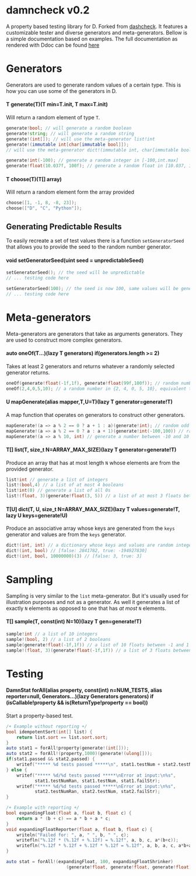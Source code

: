 # damncheck v0.2

A property based testing library for D. Forked from
[dashcheck](https://github.com/mcandre/dashcheck). It features a customizable
tester and diverse generators and meta-generators. Bellow is a simple documentation
based on examples. The full documentation as rendered with Ddoc can be found
[here](http://htmlpreview.github.io/?https://github.com/geezee/damncheck/blob/master/doc/damncheck.html)

# Generators

Generators are used to generate random values of a certain type. This is how
you can use some of the generators in D.

#### T generate(T)(T min=T.init, T max=T.init)
Will return a random element of type `T`.
```d
generate!bool; // will generate a random boolean
generate!string; // will generate a random string
generate!(int[]); // will use the meta-generator list!int
generate!(immutable int[char[immutable bool]]);
// will use the meta-generator dict!(immutable int, char[immutable bool])

generate!int(-100); // generate a random integer in [-100,int.max]
generate!float(10.037f, 100f); // generate a random float in [10.037, 100]
```

#### T choose(T)(T[] array)
Will return a random element form the array provided
```d
choose([1, -1, 8, -8, 23]);
choose(["D", "C", "Python"]);
```

## Generating Predictable Results

To easily recreate a set of test values there is a function `setGeneratorSeed`
that allows you to provide the seed to the random number generator.

#### void setGeneratorSeed(uint seed = unpredictableSeed)
```d
setGeneratorSeed(); // the seed will be unpredictable
// ... testing code here
```
```d
setGeneratorSeed(100); // the seed is now 100, same values will be generated on each run
// ... testing code here
```

# Meta-generators
Meta-generators are generators that take as arguments generators. They are used
to construct more complex generators.

#### auto oneOf(T...)(lazy T generators) if(generators.length >= 2)
Takes at least 2 generators and returns whatever a randomly selected generator
returns.
```d
oneOf(generate!float(-1f,1f), generate!float(99f,100f)); // random number in [-1,1]U[99,100]
oneOf(2,4,0,5,10); // a random number in {2, 4, 0, 5, 10}, equivalent to choose([2,4,0,5,10])
```

#### U mapGenerate(alias mapper,T,U=T)(lazy T generator=generate!T)
A map function that operates on generators to construct other generators.
```d
mapGenerate!(a => a % 2 == 0 ? a + 1 : a)(generate!int); // random odd int
mapGenerate!(a => a % 2 == 0 ? a : a + 1)(generate!int(-100,100)) // random even int between -100 and 100
mapGenerate!(a => a % 10, int) // generate a number between -10 and 10
```

#### T[] list(T, size_t N=ARRAY_MAX_SIZE)(lazy T generator=generate!T)
Produce an array that has at most length `N` whose elements are from the provided
generator.
```d
list!int // generate a list of integers
list!(bool,4) // a list of at most 4 booleans
list!int(0) // generate a list of all 0s
list!(float, 3)(generate!float(3, 5)) // a list of at most 3 floats between 3 and 5
```

#### T[U] dict(T, U, size_t N=ARRAY_MAX_SIZE)(lazy T values=generate!T, lazy U keys=generate!U)
Produce an associative array whose keys are generated from the `keys` generator
and values are from the `keys` generator.
```d
dict!(int, int) // a dictionary whose keys and values are random integers
dict!(int, bool) // [false: 2841782, true: -194927830]
dict!(int, bool, 10000000)(3) // [false: 3, true: 3]
```

# Sampling
Sampling is very similar to the `list` meta-generator. But it's usually used
for illustration purposes and not as a generator. As well it generates a list
of exactly `N` elements as opposed to one that has *at most* `N` elements.

#### T[] sample(T, const(int) N=10)(lazy T gen=generate!T)
```d
sample!int // a list of 10 integers
sample!(bool, 2) // a list of 2 booleans
sample(generate!float(-1f,1f)) // a list of 10 floats between -1 and 1
sample!(float, 3)(generate!float(-1f,1f)) // a list of 3 floats between -1 and 1
```
# Testing

#### DamnStat forAll(alias property, const(int) n=NUM_TESTS, alias reporter=null, Generators...)(lazy Generators generators) if (isCallable!property && is(ReturnType!property == bool))
Start a property-based test.

```d
/+ Example without reporting +/
bool idempotentSort(int[] list) {
    return list.sort == list.sort.sort;
}
auto stat1 = forAll!property(generate!(int[]));
auto stat2 = forAll!(property,1000)(generate!(ulong[]));
if(stat1.passed && stat2.passed) {
    writef("***** %d tests passed *****\n", stat1.testNum + stat2.testNum);
} else {
    writef("***** %d/%d tests passed *****\nError at input:\n%s",
           stat1.testNumRan, stat1.testNum, stat1.failStr);
    writef("***** %d/%d tests passed *****\nError at input:\n%s",
           stat2.testNumRan, stat2.testNum, stat2.failStr);
}
```
```d
/+ Example with reporting +/
bool expandingFloat(float a, float b, float c) {
    return a * (b + c) == a * b + a * c;
}
void expandingFloatReporter(float a, float b, float c) {
    writeln("Failed for: ", a, " ", b, " ", c);
    writefln("%.12f * (%.12f + %.12f) = %.12f", a, b, c, a*(b+c));
    writefln("%.12f * %.12f + %.12f * %.12f = %.12f", a, b, a, c, a*b+a*c));
}

auto stat = forAll!(expandingFloat, 100, expandingFloatShrinker)
                       (generate!float, generate!float, generate!float);
```
